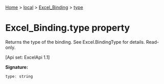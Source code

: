 [Home](./index) &gt; [local](local.md) &gt; [Excel\_Binding](local.excel_binding.md) &gt; [type](local.excel_binding.type.md)

# Excel\_Binding.type property

Returns the type of the binding. See Excel.BindingType for details. Read-only. 

 \[Api set: ExcelApi 1.1\]

**Signature:**
```javascript
type: string
```
